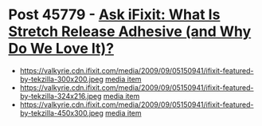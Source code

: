 # Post 45779 - [Ask iFixit: What Is Stretch Release Adhesive (and Why Do We Love It)?](https://www.ifixit.com/News/45779/ask-ifixit-what-is-stretch-release-adhesive-and-why-do-we-love-it)

- https://valkyrie.cdn.ifixit.com/media/2009/09/05150941/ifixit-featured-by-tekzilla-300x200.jpeg [media item](media-28625.md)
- https://valkyrie.cdn.ifixit.com/media/2009/09/05150941/ifixit-featured-by-tekzilla-324x216.jpeg [media item](media-28625.md)
- https://valkyrie.cdn.ifixit.com/media/2009/09/05150941/ifixit-featured-by-tekzilla-450x300.jpeg [media item](media-28625.md)